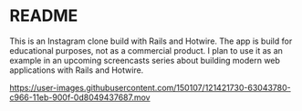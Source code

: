# README
This is an Instagram clone build with Rails and Hotwire. The app is build for educational purposes, not as a commercial product. I plan to use it as an example in an upcoming screencasts series about building modern web applications with Rails and Hotwire.

https://user-images.githubusercontent.com/150107/121421730-63043780-c966-11eb-900f-0d8049437687.mov
